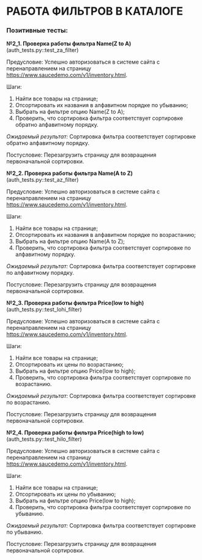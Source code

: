 # РАБОТА ФИЛЬТРОВ В КАТАЛОГЕ

### Позитивные тесты:

**№2_1. Проверка работы фильтра Name(Z to A)**
(auth_tests.py::test_za_filter)

Предусловие: Успешно авторизоваться в системе сайта с перенаправлением на страницу 
https://www.saucedemo.com/v1/inventory.html.

Шаги:
1. Найти все товары на странице;
2. Отсортировать их названия в алфавитном порядке по убыванию;
3. Выбрать на фильтре опцию Name(Z to A);
4. Проверить, что сортировка фильтра соответствует сортировке обратно алфавитному порядку.

_Ожидаемый результат:_
Сортировка фильтра соответствует сортировке обратно алфавитному порядку.

Постусловие: Перезагрузить страницу для возвращения первоначальной сортировки.



**№2_2. Проверка работы фильтра Name(A to Z)**
(auth_tests.py::test_az_filter)

Предусловие: Успешно авторизоваться в системе сайта с перенаправлением на страницу 
https://www.saucedemo.com/v1/inventory.html.

Шаги:
1. Найти все товары на странице;
2. Отсортировать их названия в алфавитном порядке по возрастанию;
3. Выбрать на фильтре опцию Name(A to Z);
4. Проверить, что сортировка фильтра соответствует сортировке по алфавитному порядку.

_Ожидаемый результат:_
Сортировка фильтра соответствует сортировке по алфавитному порядку.

Постусловие: Перезагрузить страницу для возвращения первоначальной сортировки.



**№2_3. Проверка работы фильтра Price(low to high)**
(auth_tests.py::test_lohi_filter)

Предусловие: Успешно авторизоваться в системе сайта с перенаправлением на страницу 
https://www.saucedemo.com/v1/inventory.html.

Шаги:
1. Найти все товары на странице;
2. Отсортировать их цены по возрастанию;
3. Выбрать на фильтре опцию Price(low to high);
4. Проверить, что сортировка фильтра соответствует сортировке по возрастанию.

_Ожидаемый результат:_
Сортировка фильтра соответствует сортировке по возрастанию.

Постусловие: Перезагрузить страницу для возвращения первоначальной сортировки.



**№2_4. Проверка работы фильтра Price(high to low)**
(auth_tests.py::test_hilo_filter)

Предусловие: Успешно авторизоваться в системе сайта с перенаправлением на страницу 
https://www.saucedemo.com/v1/inventory.html.

Шаги:
1. Найти все товары на странице;
2. Отсортировать их цены по убыванию;
3. Выбрать на фильтре опцию Price(low to high);
4. Проверить, что сортировка фильтра соответствует сортировке по убыванию.

_Ожидаемый результат:_
Сортировка фильтра соответствует сортировке по убыванию.

Постусловие: Перезагрузить страницу для возвращения первоначальной сортировки.